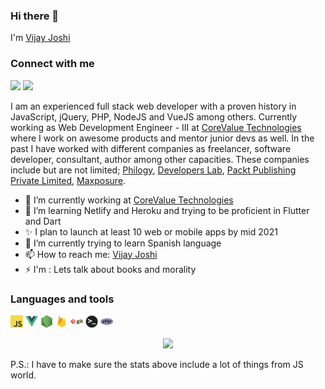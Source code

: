 ### Hi there 👋

I'm <a href="https://twitter.com/v08i">Vijay Joshi</a></h3>


<h3>Connect with me</h3>

[<img src="https://img.shields.io/badge/twitter-%231DA1F2.svg?&style=for-the-badge&logo=twitter&logoColor=white" />](https://twitter.com/v08i)  [<img src="https://img.shields.io/badge/linkedin-%230077B5.svg?&style=for-the-badge&logo=linkedin&logoColor=white" />]([https://www.linkedin.com/in/joshivijay/](https://www.linkedin.com/in/joshivijay/)) 


<p> I am an experienced full stack web developer with a proven history in JavaScript, jQuery, PHP, NodeJS and VueJS among others. Currently working as Web Development Engineer - III at <a href="https://www.corevaluetech.com/" target="_blank" class="btn-link" >CoreValue Technologies</a> where I work on awesome products and mentor junior devs as well. In the past I have worked with different companies as freelancer, software developer, consultant, author among other capacities. These companies include but are not limited; 
	<a href="http://philogy.com/" target="_blank" class="btn-link">Philogy</a>,
	<a href="http://developerslab.in/ target="_blank" class="btn-link">Developers Lab</a>,
	<a href="https://www.packtpub.com/" target="_blank" class="btn-link">Packt Publishing Private Limited</a>,
	<a href="https://maxposuremedia.com/"  target="_blank" class="btn-link">Maxposure</a>.
  </p>
   <ul>
        <li>🔭 I’m currently working at <a href="https://www.corevaluetech.com/" target="_blank" class="btn-link" >CoreValue Technologies</a></li>
        <li>🌱 I’m learning Netlify and Heroku and trying to be proficient in Flutter and Dart</li>
        <li>✨ I plan to launch at least 10 web or mobile apps by mid 2021</li>
        <li>👯 I’m currently trying to learn Spanish language</li>
        <li>📫 How to reach me: <a href="https://twitter.com/v08i">Vijay Joshi</a></li>
        <li>⚡ I'm : Lets talk about books and morality</li>
  </ul>


  <h3>Languages and tools</h3>
  		<code><img height="20" src="https://raw.githubusercontent.com/github/explore/80688e429a7d4ef2fca1e82350fe8e3517d3494d/topics/javascript/javascript.png"></code>
		<code><img height="20" src="https://raw.githubusercontent.com/github/explore/80688e429a7d4ef2fca1e82350fe8e3517d3494d/topics/vue/vue.png"></code>
		<code><img height="20" src="https://raw.githubusercontent.com/github/explore/80688e429a7d4ef2fca1e82350fe8e3517d3494d/topics/nodejs/nodejs.png"></code>
		<code><img height="20" src="https://raw.githubusercontent.com/github/explore/80688e429a7d4ef2fca1e82350fe8e3517d3494d/topics/firebase/firebase.png"></code>
		<code><img height="20" src="https://raw.githubusercontent.com/github/explore/80688e429a7d4ef2fca1e82350fe8e3517d3494d/topics/git/git.png"></code>
		<code><img height="20" src="https://raw.githubusercontent.com/github/explore/80688e429a7d4ef2fca1e82350fe8e3517d3494d/topics/terminal/terminal.png"></code>
		<code><img height="20" src="https://raw.githubusercontent.com/github/explore/80688e429a7d4ef2fca1e82350fe8e3517d3494d/topics/php/php.png"></code>
    
    


<p align = "center">
  <!-- <img src = "https://github-readme-stats.vercel.app/api?username=vijay-joshi&show_icons=true"> -->
  <img src = "https://github-readme-stats.vercel.app/api/top-langs/?username=vijay-joshi">
</p>

P.S.: I have to make sure the stats above include a lot of things from JS world.
